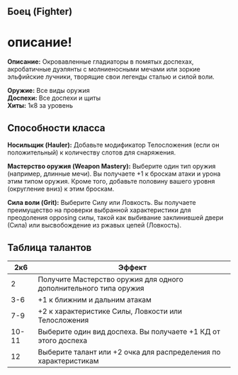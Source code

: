 ## Боец (Fighter)

# описание!

**Описание:** Окровавленные гладиаторы в помятых доспехах, акробатичные дуэлянты с молниеносными мечами или зоркие эльфийские лучники, творящие свои легенды сталью и силой воли.

**Оружие:** Все виды оружия  
**Доспехи:** Все доспехи и щиты  
**Хиты:** 1к8 за уровень

## Способности класса

**Носильщик (Hauler):** Добавьте модификатор Телосложения (если он положительный) к количеству слотов для снаряжения.

**Мастерство оружия (Weapon Mastery):** Выберите один тип оружия (например, длинные мечи). Вы получаете +1 к броскам атаки и урона этим типом оружия. Кроме того, добавьте половину вашего уровня (округление вниз) к этим броскам.

**Сила воли (Grit):** Выберите Силу или Ловкость. Вы получаете преимущество на проверки выбранной характеристики для преодоления opposing силы, такой как выбивание заклинившей двери (Сила) или высвобождение из ржавых цепей (Ловкость).

## Таблица талантов

| 2к6 | Эффект |
|-----|--------|
| 2 | Получите Мастерство оружия для одного дополнительного типа оружия |
| 3-6 | +1 к ближним и дальним атакам |
| 7-9 | +2 к характеристике Силы, Ловкости или Телосложения |
| 10-11 | Выберите один вид доспеха. Вы получаете +1 КД от этого доспеха |
| 12 | Выберите талант или +2 очка для распределения по характеристикам |
